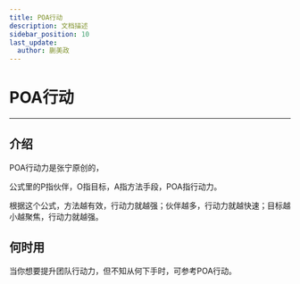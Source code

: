 ```yaml
---
title: POA行动
description: 文档描述
sidebar_position: 10
last_update:
  author: 蒯美政
---
```


# POA行动

------

## 介绍


POA行动力是张宁原创的，

公式里的P指伙伴，O指目标，A指方法手段，POA指行动力。

根据这个公式，方法越有效，行动力就越强；伙伴越多，行动力就越快速；目标越小越聚焦，行动力就越强。


## 何时用

当你想要提升团队行动力，但不知从何下手时，可参考POA行动。
